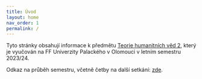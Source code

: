 ```yaml
---
title: Úvod
layout: home
nav_order: 1
permalink: /
---
```


Tyto stránky obsahují informace k předmětu [Teorie humanitních věd 2](predmety/thv2_23_24/), který je vyučován na FF Univerzity Palackého v Olomouci v letním semestru 2023/24.

Odkaz na průběh semestru, včetně četby na další setkání: [zde](https://bdodova.github.io/predmety/thv2_23_24/semestr.html).
